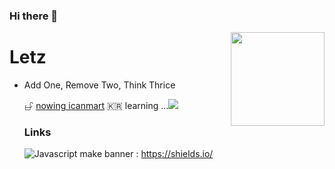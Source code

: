 ### Hi there 👋
<img align="right" src="https://avatars.githubusercontent.com/u/22319355?v=4" width="150" />
<h1> Letz </h1>
<ul><li>
  Add One, Remove Two, Think Thrice


𖦣 <a href="https://www.especialist.org/0909"> nowing icanmart</a>
🇰🇷 learning ...<a href="https://www.udemy.com/home/my-courses/learning/"><img src="https://img.shields.io/badge/learning-js-red"></a>

### Links 
  ![Javascript](https://img.shields.io/badge/-learning-%23F7DF1C?style=for-the-badge&logo=javascript&logoColor=%&labelColor=black&color=$23ffce5a) make banner : https://shields.io/


